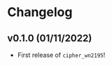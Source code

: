 # Changelog

<!--next-version-placeholder-->

## v0.1.0 (01/11/2022)

- First release of `cipher_wn2195`!